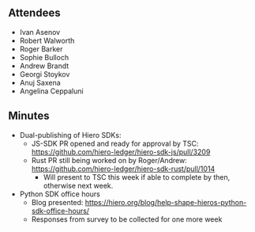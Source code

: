 ## Attendees

- Ivan Asenov
- Robert Walworth
- Roger Barker
- Sophie Bulloch
- Andrew Brandt
- Georgi Stoykov
- Anuj Saxena
- Angelina Ceppaluni

## Minutes

- Dual-publishing of Hiero SDKs:
  - JS-SDK PR opened and ready for approval by TSC: https://github.com/hiero-ledger/hiero-sdk-js/pull/3209
  - Rust PR still being worked on by Roger/Andrew: https://github.com/hiero-ledger/hiero-sdk-rust/pull/1014
    - Will present to TSC this week if able to complete by then, otherwise next week.
- Python SDK office hours
  - Blog presented: https://hiero.org/blog/help-shape-hieros-python-sdk-office-hours/
  - Responses from survey to be collected for one more week
